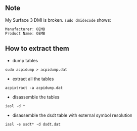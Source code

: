 ## Note

My Surface 3 DMI is broken. `sudo dmidecode` shows:
```
Manufacturer: OEMB
Product Name: OEMB
```

## How to extract them

- dump tables
```
sudo acpidump > acpidump.dat
```

- extract all the tables
```
acpixtract -a acpidump.dat
```

- disassemble the tables
```
iasl -d *
```

- disassemble the dsdt table with external symbol resolution
```
iasl -e ssdt* -d dsdt.dat
```
